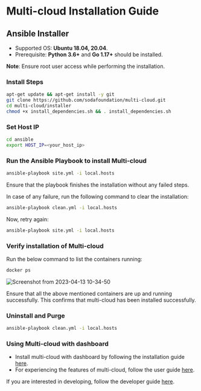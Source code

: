 # Multi-cloud Installation Guide

## Ansible Installer
* Supported OS: **Ubuntu 18.04, 20.04**.
* Prerequisite: **Python 3.6+** and **Go 1.17+**  should be installed.

**Note**: Ensure root user access while performing the installation.

### Install Steps
```bash
apt-get update && apt-get install -y git
git clone https://github.com/sodafoundation/multi-cloud.git
cd multi-cloud/installer
chmod +x install_dependencies.sh && . install_dependencies.sh
```

### Set Host IP
```bash
cd ansible
export HOST_IP=<your_host_ip>
```

### Run the Ansible Playbook to install Multi-cloud
```bash
ansible-playbook site.yml -i local.hosts
```
Ensure that the playbook finishes the installation without any failed steps. 

In case of any failure, run the following command to clear the installation:
```bash
ansible-playbook clean.yml -i local.hosts
```
Now, retry again:
```bash
ansible-playbook site.yml -i local.hosts
```

### Verify installation of Multi-cloud
Run the below command to list the containers running:
```bash
docker ps
```
![Screenshot from 2023-04-13 10-34-50](https://user-images.githubusercontent.com/45416272/231659142-f8f1153b-c77a-4874-82c5-7d97510a13c0.png)

Ensure that all the above mentioned containers are up and running successfully. This confirms that multi-cloud has been installed successfully.

### Uninstall and Purge
```bash
ansible-playbook clean.yml -i local.hosts
```
### Using Multi-cloud with dashboard
* Install multi-cloud with dashboard by following the installation guide [here](https://github.com/sodafoundation/installer/blob/master/README.md).
* For experiencing the features of multi-cloud, follow the user guide [here](https://docs.sodafoundation.io/guides/user-guides/multi-cloud/).

If you are interested in developing, follow the developer guide [here](https://docs.sodafoundation.io/guides/developer-guides/multi-cloud/).
